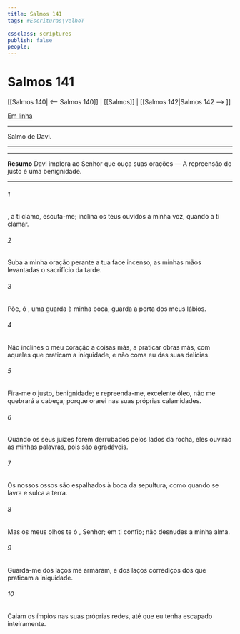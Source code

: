 ```yaml
---
title: Salmos 141
tags: #Escrituras\VelhoT

cssclass: scriptures
publish: false
people:
---
```


# Salmos 141
[[Salmos 140| <-- Salmos 140]] | [[Salmos]] | [[Salmos 142|Salmos 142 --> ]]

[Em linha](https://churchofjesuschrist.org/study/scriptures/ot/ps/141?lang=por)

---
Salmo de Davi.

---

---
__Resumo__
Davi implora ao Senhor que ouça suas orações — A repreensão do justo é uma benignidade.

---
###### 1 
, a ti clamo, escuta-me; inclina os teus ouvidos à minha voz, quando a ti clamar.

###### 2 
Suba a minha oração perante a tua face  incenso,  as minhas mãos levantadas  o sacrifício da tarde.

###### 3 
Põe, ó , uma guarda à minha boca, guarda a porta dos meus lábios.

###### 4 
Não inclines o meu coração a coisas más, a praticar obras más, com aqueles que praticam a iniquidade, e não coma eu das suas delícias.

###### 5 
Fira-me o justo,  benignidade; e repreenda-me,  excelente óleo,  não me quebrará a cabeça; porque orarei nas suas próprias calamidades.

###### 6 
Quando os seus juízes forem derrubados pelos lados da rocha, eles ouvirão as minhas palavras, pois são agradáveis.

###### 7 
Os nossos ossos são espalhados à boca da sepultura, como quando se lavra e sulca a terra.

###### 8 
Mas os meus olhos te  ó , Senhor; em ti confio; não desnudes a minha alma.

###### 9 
Guarda-me dos laços  me armaram, e dos laços corrediços dos que praticam a iniquidade.

###### 10 
Caiam os ímpios nas suas próprias redes, até que eu tenha escapado inteiramente.

